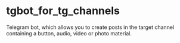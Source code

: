 # tgbot_for_tg_channels
Telegram bot, which allows you to create posts in the target channel containing a button, audio, video or photo material.
